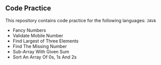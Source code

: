 ## Code Practice

This repository contains code practice for the following languages: ```JAVA```
- Fancy Numbers
- Validate Mobile Number
- Find Largest of Three Elements
- Find The Missing Number
- Sub-Array With Given Sum
- Sort An Array Of 0s, 1s And 2s